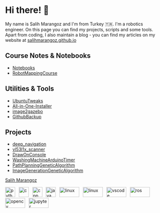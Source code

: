 # Hi there! :wave: 

My name is Salih Marangoz and I'm from Turkey :tr:. I'm a robotics engineer. On this page you can find my projects, scripts and some tools. Apart from coding, I also maintain a blog - you can find my articles on my website at [salihmarangoz.github.io](salihmarangoz.github.io)

## Course Notes & Notebooks

- [Notebooks](https://github.com/salihmarangoz/Notebooks)
- [RobotMappingCourse](https://github.com/salihmarangoz/RobotMappingCourse)

## Utilities & Tools

- [UbuntuTweaks](https://github.com/salihmarangoz/UbuntuTweaks)
- [All-in-One-Installer](https://github.com/salihmarangoz/All-in-One-Installer)
- [image2gazebo](https://github.com/salihmarangoz/image2gazebo)
- [GithubBackup](https://github.com/salihmarangoz/GithubBackup)

## Projects

- [deep_navigation](https://github.com/salihmarangoz/deep_navigation)
- [vl53l1x_scanner](https://github.com/salihmarangoz/vl53l1x_scanner)
- [DrawOnConsole](https://github.com/salihmarangoz/DrawOnConsole)
- [WashingMachineArduinoTimer](https://github.com/salihmarangoz/WashingMachineArduinoTimer)
- [PathPlanningGeneticAlgorithm](https://github.com/salihmarangoz/PathPlanningGeneticAlgorithm)
- [ImageGenerationGeneticAlgorithm](https://github.com/salihmarangoz/ImageGenerationGeneticAlgorithm)

<div class="LI-profile-badge"  data-version="v1" data-size="medium" data-locale="en_US" data-type="horizontal" data-theme="dark" data-vanity="salih-marangoz"><a class="LI-simple-link" href='https://de.linkedin.com/in/salih-marangoz?trk=profile-badge'>Salih Marangoz</a></div>

<img src="https://www.vectorlogo.zone/logos/python/python-icon.svg" alt="python" width="32" height="32"/> &nbsp;
<img src="https://devicons.github.io/devicon/devicon.git/icons/c/c-original.svg" alt="c" width="32" height="32"/> &nbsp;
<img src="https://devicons.github.io/devicon/devicon.git/icons/cplusplus/cplusplus-original.svg" alt="cpp" width="32" height="32"/> &nbsp;
<img src="https://devicons.github.io/devicon/devicon.git/icons/java/java-original-wordmark.svg" alt="java" width="32" height="32"/> &nbsp;
<img src="https://www.vectorlogo.zone/logos/linux/linux-ar21.svg" alt="linux" width="64" height="32"/> &nbsp;
<img src="https://www.vectorlogo.zone/logos/git-scm/git-scm-ar21.svg" alt="linux" width="64" height="32"/> &nbsp;
<img src="https://www.vectorlogo.zone/logos/visualstudio_code/visualstudio_code-ar21.svg" alt="vscode" width="64" height="32"/> &nbsp;
<img src="https://raw.githubusercontent.com/ros-infrastructure/artwork/master/ros_logo.svg" alt="ros" width="64" height="32"/> &nbsp;
<img src="https://www.vectorlogo.zone/logos/opencv/opencv-ar21.svg" alt="opencv" width="64" height="32"/> &nbsp;
<img src="https://www.vectorlogo.zone/logos/jupyter/jupyter-ar21.svg" alt="jupyter" width="64" height="32"/>
